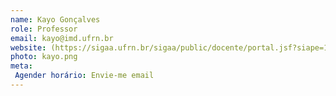 ```yaml
---
name: Kayo Gonçalves
role: Professor
email: kayo@imd.ufrn.br
website: (https://sigaa.ufrn.br/sigaa/public/docente/portal.jsf?siape=1721835
photo: kayo.png
meta:
 Agender horário: Envie-me email
---
```

